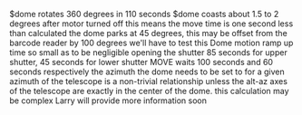 $dome rotates 360 degrees in 110 seconds
$dome coasts about 1.5 to 2 degrees after motor turned off
  this means the move time is one second less than calculated
the dome parks at 45 degrees, this may be offset from the barcode reader by 100 degrees
  we'll have to test this
Dome motion ramp up time so small as to be negligible
opening the shutter
  85 seconds for upper shutter, 45 seconds for lower shutter
  MOVE waits 100 seconds and 60 seconds respectively
the azimuth the dome needs to be set to for a given azimuth of the telescope
  is a non-trivial relationship unless the alt-az axes of the telescope
  are exactly in the center of the dome.  this calculation may be complex
  Larry will provide more information soon
